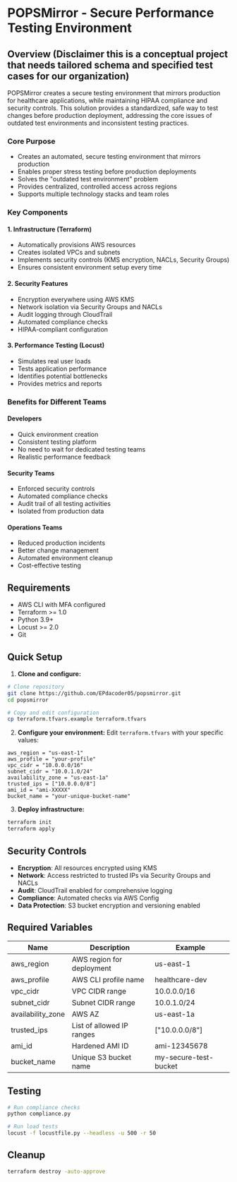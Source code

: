 # POPSMirror - Secure Performance Testing Environment

## Overview (Disclaimer this is a conceptual project that needs tailored schema and specified test cases for our organization)
POPSMirror creates a secure testing environment that mirrors production for healthcare applications, while maintaining HIPAA compliance and security controls. This solution provides a standardized, safe way to test changes before production deployment, addressing the core issues of outdated test environments and inconsistent testing practices.

### Core Purpose
- Creates an automated, secure testing environment that mirrors production
- Enables proper stress testing before production deployments
- Solves the "outdated test environment" problem
- Provides centralized, controlled access across regions
- Supports multiple technology stacks and team roles

### Key Components

#### 1. Infrastructure (Terraform)
- Automatically provisions AWS resources
- Creates isolated VPCs and subnets
- Implements security controls (KMS encryption, NACLs, Security Groups)
- Ensures consistent environment setup every time

#### 2. Security Features
- Encryption everywhere using AWS KMS
- Network isolation via Security Groups and NACLs
- Audit logging through CloudTrail
- Automated compliance checks
- HIPAA-compliant configuration

#### 3. Performance Testing (Locust)
- Simulates real user loads
- Tests application performance
- Identifies potential bottlenecks
- Provides metrics and reports

### Benefits for Different Teams

#### Developers
- Quick environment creation
- Consistent testing platform
- No need to wait for dedicated testing teams
- Realistic performance feedback

#### Security Teams
- Enforced security controls
- Automated compliance checks
- Audit trail of all testing activities
- Isolated from production data

#### Operations Teams
- Reduced production incidents
- Better change management
- Automated environment cleanup
- Cost-effective testing

## Requirements
- AWS CLI with MFA configured
- Terraform >= 1.0
- Python 3.9+
- Locust >= 2.0
- Git

## Quick Setup
1. **Clone and configure:**
```bash
# Clone repository
git clone https://github.com/EPdacoder05/popsmirror.git
cd popsmirror

# Copy and edit configuration
cp terraform.tfvars.example terraform.tfvars
```

2. **Configure your environment:**
Edit `terraform.tfvars` with your specific values:
```hcl
aws_region = "us-east-1"
aws_profile = "your-profile"
vpc_cidr = "10.0.0.0/16"
subnet_cidr = "10.0.1.0/24"
availability_zone = "us-east-1a"
trusted_ips = ["10.0.0.0/8"]
ami_id = "ami-XXXXX"
bucket_name = "your-unique-bucket-name"
```

3. **Deploy infrastructure:**
```bash
terraform init
terraform apply
```

## Security Controls
- **Encryption**: All resources encrypted using KMS
- **Network**: Access restricted to trusted IPs via Security Groups and NACLs
- **Audit**: CloudTrail enabled for comprehensive logging
- **Compliance**: Automated checks via AWS Config
- **Data Protection**: S3 bucket encryption and versioning enabled

## Required Variables
| Name | Description | Example |
|------|-------------|---------|
| aws_region | AWS region for deployment | us-east-1 |
| aws_profile | AWS CLI profile name | healthcare-dev |
| vpc_cidr | VPC CIDR range | 10.0.0.0/16 |
| subnet_cidr | Subnet CIDR range | 10.0.1.0/24 |
| availability_zone | AWS AZ | us-east-1a |
| trusted_ips | List of allowed IP ranges | ["10.0.0.0/8"] |
| ami_id | Hardened AMI ID | ami-12345678 |
| bucket_name | Unique S3 bucket name | my-secure-test-bucket |

## Testing
```bash
# Run compliance checks
python compliance.py

# Run load tests
locust -f locustfile.py --headless -u 500 -r 50
```

## Cleanup
```bash
terraform destroy -auto-approve
```

